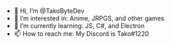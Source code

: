 - 👋 Hi, I’m @TakoByteDev
- 👀 I’m interested in: Anime, JRPGS, and other games
- 🌱 I’m currently learning: JS, C#, and Electron
- 📫 How to reach me: My Discord is Tako#1220
